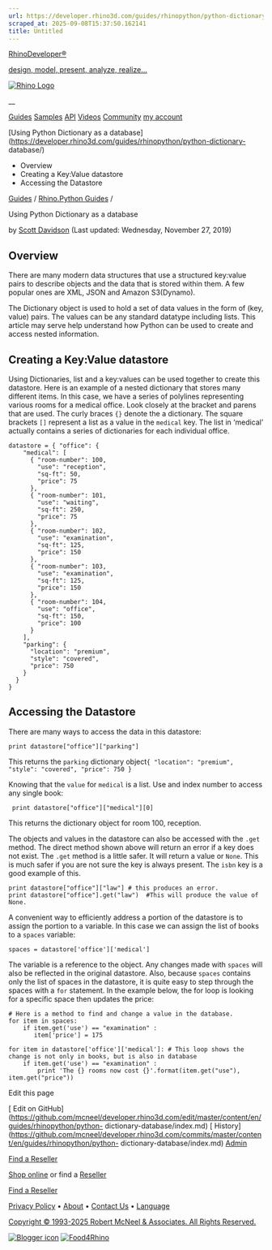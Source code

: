```yaml
---
url: https://developer.rhino3d.com/guides/rhinopython/python-dictionary-database/
scraped_at: 2025-09-08T15:37:50.162141
title: Untitled
---
```


[RhinoDeveloper®](/)

[design, model, present, analyze, realize...](/)

[![Rhino Logo](https://developer.rhino3d.com/images/rhinodevlogo.png)](/)

__

[Guides](https://developer.rhino3d.com/guides)
[Samples](https://developer.rhino3d.com/samples)
[API](https://developer.rhino3d.com/api)
[Videos](https://developer.rhino3d.com/videos)
[Community](https://discourse.mcneel.com/c/rhino-developer) [my account
](https://www.rhino3d.com/my-account/ "Manage your account, licenses, and
teams")

[Using Python Dictionary as a
database](https://developer.rhino3d.com/guides/rhinopython/python-dictionary-
database/)

  * Overview
  * Creating a Key:Value datastore
  * Accessing the Datastore

[Guides](https://developer.rhino3d.com/en/guides/) / [Rhino.Python
Guides](https://developer.rhino3d.com/en/guides/rhinopython/) /

Using Python Dictionary as a database

by [Scott Davidson](https://discourse.mcneel.com/u/scottd/) (Last updated:
Wednesday, November 27, 2019)

## Overview

There are many modern data structures that use a structured key:value pairs to
describe objects and the data that is stored within them. A few popular ones
are XML, JSON and Amazon S3(Dynamo).

The Dictionary object is used to hold a set of data values in the form of
(key, value) pairs. The values can be any standard datatype including lists.
This article may serve help understand how Python can be used to create and
access nested information.

## Creating a Key:Value datastore

Using Dictionaries, list and a key:values can be used together to create this
datastore. Here is an example of a nested dictionary that stores many
different items. In this case, we have a series of polylines representing
various rooms for a medical office. Look closely at the bracket and parens
that are used. The curly braces `{}` denote the a dictionary. The square
brackets `[]` represent a list as a value in the `medical` key. The list in
‘medical’ actually contains a series of dictionaries for each individual
office.

    
    
    datastore = { "office": {
        "medical": [
          { "room-number": 100,
            "use": "reception",
            "sq-ft": 50,
            "price": 75
          },
          { "room-number": 101,
            "use": "waiting",
            "sq-ft": 250,
            "price": 75
          },
          { "room-number": 102,
            "use": "examination",
            "sq-ft": 125,
            "price": 150
          },
          { "room-number": 103,
            "use": "examination",
            "sq-ft": 125,
            "price": 150
          },
          { "room-number": 104,
            "use": "office",
            "sq-ft": 150,
            "price": 100
          }
        ],
        "parking": {
          "location": "premium",
          "style": "covered",
          "price": 750
        }
      }
    }
    

## Accessing the Datastore

There are many ways to access the data in this datastore:

    
    
    print datastore["office"]["parking"]
    

This returns the `parking` dictionary object`{ "location": "premium", "style":
"covered", "price": 750 }`

Knowing that the `value` for `medical` is a list. Use and index number to
access any single book:

    
    
     print datastore["office"]["medical"][0]
    

This returns the dictionary object for room 100, reception.

The objects and values in the datastore can also be accessed with the `.get`
method. The direct method shown above will return an error if a key does not
exist. The `.get` method is a little safer. It will return a value or `None`.
This is much safer if you are not sure the key is always present. The `isbn`
key is a good example of this.

    
    
    print datastore["office"]["law"] # this produces an error.
    print datastore["office"].get("law")  #This will produce the value of None.
    

A convenient way to efficiently address a portion of the datastore is to
assign the portion to a variable. In this case we can assign the list of books
to a `spaces` variable:

    
    
    spaces = datastore['office']['medical']
    

The variable is a reference to the object. Any changes made with `spaces` will
also be reflected in the original datastore. Also, because `spaces` contains
only the list of spaces in the datastore, it is quite easy to step through the
spaces with a `for` statement. In the example below, the for loop is looking
for a specific space then updates the price:

    
    
    # Here is a method to find and change a value in the database.
    for item in spaces:
        if item.get('use') == "examination" :
           item['price'] = 175
    
    for item in datastore['office']['medical']: # This loop shows the change is not only in books, but is also in database
        if item.get('use') == "examination" :
            print 'The {} rooms now cost {}'.format(item.get("use"), item.get("price"))
    

Edit this page

[ Edit on
GitHub](https://github.com/mcneel/developer.rhino3d.com/edit/master/content/en/guides/rhinopython/python-
dictionary-database/index.md) [
History](https://github.com/mcneel/developer.rhino3d.com/commits/master/content/en/guides/rhinopython/python-
dictionary-database/index.md) [ Admin](https://developer.rhino3d.com/admin)

[Find a Reseller](https://www.rhino3d.com/sales)

[Shop online](https://www.rhino3d.com/store) or find a
[Reseller](https://www.rhino3d.com/sales)

[Find a Reseller](https://www.rhino3d.com/sales)

[Privacy Policy](https://www.rhino3d.com/privacy) •
[About](https://www.rhino3d.com/mcneel/about) • [Contact
Us](https://www.rhino3d.com/mcneel/contact) • [
Language](https://www.rhino3d.com/language "Change to a different region or
language")

[Copyright © 1993-2025 Robert McNeel & Associates. All Rights
Reserved.](https://www.rhino3d.com/mcneel/about)

[](https://www.facebook.com/McNeelRhinoceros/)
[](https://twitter.com/bobmcneel) [](https://www.linkedin.com/groups/75313/)
[](https://www.youtube.com/user/RhinoGuide/videos) [](https://vimeo.com/rhino)
[![Blogger
icon](https://developer.rhino3d.com/images/blogger.svg)](http://blog.rhino3d.com/)
[![Food4Rhino](https://developer.rhino3d.com/images/f4r_icon_01.svg)](https://www.food4rhino.com)

